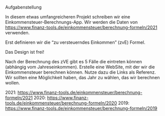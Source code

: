 Aufgabenstellung

In diesem etwas umfangreicheren Projekt schreiben wir eine Einkommensteuer-Berechnungs-App.
Wir werden die Daten von https://www.finanz-tools.de/einkommensteuer/berechnung-formeln/2021 verwenden.

Erst definieren wir die “zu versteuerndes Einkommen” (zvE) Formel.

Das Design ist frei!


Nach der Berechnung des zVE gibt es 5 Fälle die eintreten können (abhängig vom Jahreseinkommen). Erstelle eine WebSite, mit der wir die Einkommensteuer berechnen können. Nutze dazu die Links als Referenz.
Wir sollten eine Möglichkeit haben, das Jahr zu wählen, das wir berechnen wollen.


2021: https://www.finanz-tools.de/einkommensteuer/berechnung-formeln/2021
2020: https://www.finanz-tools.de/einkommensteuer/berechnung-formeln/2020
2019: https://www.finanz-tools.de/einkommensteuer/berechnung-formeln/2019



